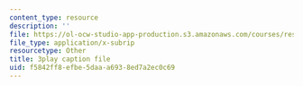 ```yaml
---
content_type: resource
description: ''
file: https://ol-ocw-studio-app-production.s3.amazonaws.com/courses/res-10-001-making-science-and-engineering-pictures-a-practical-guide-to-presenting-your-work-spring-2016/f5842ff8efbe5daaa6938ed7a2ec0c69_tei0bSKTyf0.vtt
file_type: application/x-subrip
resourcetype: Other
title: 3play caption file
uid: f5842ff8-efbe-5daa-a693-8ed7a2ec0c69
---
```

